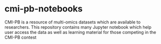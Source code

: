 # cmi-pb-notebooks
CMI-PB is a resource of multi-omics datasets which are available to researchers. This repository contains many Jupyter notebook which help user access the data as well as learning material for those competing in the CMI-PB contest
